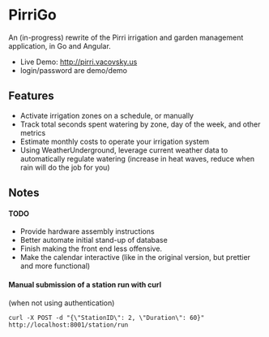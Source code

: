 # PirriGo
An (in-progress) rewrite of the Pirri irrigation and garden management application, in Go and Angular.

- Live Demo: http://pirri.vacovsky.us
- login/password are demo/demo

## Features
- Activate irrigation zones on a schedule, or manually
- Track total seconds spent watering by zone, day of the week, and other metrics
- Estimate monthly costs to operate your irrigation system
- Using WeatherUnderground, leverage current weather data to automatically regulate watering (increase in heat waves, reduce when rain will do the job for you)


## Notes

#### TODO
- Provide hardware assembly instructions
- Better automate initial stand-up of database
- Finish making the front end less offensive.
- Make the calendar interactive (like in the original version, but prettier and more functional)

#### Manual submission of a station run with curl 

(when not using authentication)
```
curl -X POST -d "{\"StationID\": 2, \"Duration\": 60}" http://localhost:8001/station/run
```
